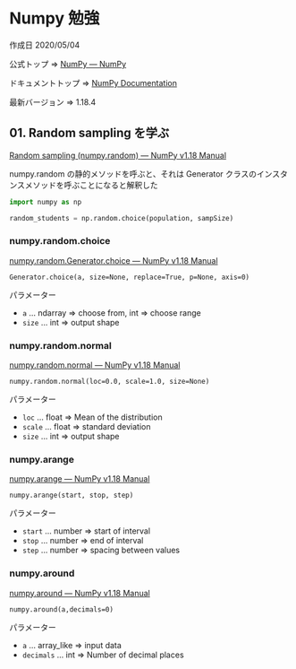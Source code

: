 # Numpy 勉強

作成日 2020/05/04

公式トップ => [NumPy — NumPy](https://numpy.org/)

ドキュメントトップ => [NumPy Documentation](https://numpy.org/doc/)

最新バージョン => 1.18.4

## 01. Random sampling を学ぶ

[Random sampling \(numpy\.random\) — NumPy v1\.18 Manual](https://numpy.org/doc/1.18/reference/random/index.html)

numpy.random の静的メソッドを呼ぶと、それは Generator クラスのインスタンスメソッドを呼ぶことになると解釈した

```python
import numpy as np

random_students = np.random.choice(population, sampSize)
```

### numpy.random.choice

[numpy\.random\.Generator\.choice — NumPy v1\.18 Manual](https://numpy.org/doc/1.18/reference/random/generated/numpy.random.Generator.choice.html)

`Generator.choice(a, size=None, replace=True, p=None, axis=0)`

パラメーター

- `a` ... ndarray => choose from, int => choose range
- `size` ... int => output shape

### numpy.random.normal

[numpy\.random\.normal — NumPy v1\.18 Manual](https://numpy.org/doc/stable/reference/random/generated/numpy.random.normal.html)

`numpy.random.normal(loc=0.0, scale=1.0, size=None)`

パラメーター

- `loc` ... float => Mean of the distribution
- `scale` ... float => standard deviation
- `size` ... int => output shape

### numpy.arange

[numpy\.arange — NumPy v1\.18 Manual](https://numpy.org/doc/stable/reference/generated/numpy.arange.html)

`numpy.arange(start, stop, step)`

パラメーター

- `start` ... number => start of interval
- `stop` ... number => end of interval
- `step` ... number => spacing between values

### numpy.around

[numpy\.around — NumPy v1\.18 Manual](https://numpy.org/doc/stable/reference/generated/numpy.around.html)

`numpy.around(a,decimals=0)`

パラメーター

- `a` ... array_like => input data
- `decimals` ... int => Number of decimal places
